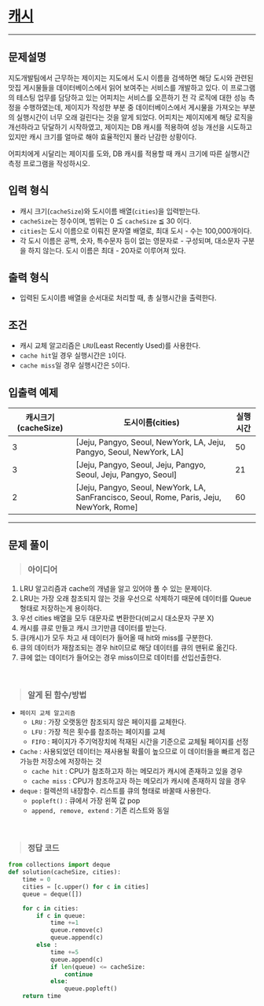 
<h1><strong ><a href="https://programmers.co.kr/learn/courses/30/lessons/17680">캐시</a></strong></h1>
<hr>

## 문제설명
지도개발팀에서 근무하는 제이지는 지도에서 도시 이름을 검색하면 해당 도시와 관련된 맛집 게시물들을 데이터베이스에서 읽어 보여주는 서비스를 개발하고 있다.
이 프로그램의 테스팅 업무를 담당하고 있는 어피치는 서비스를 오픈하기 전 각 로직에 대한 성능 측정을 수행하였는데, 제이지가 작성한 부분 중 데이터베이스에서 게시물을 가져오는 부분의 실행시간이 너무 오래 걸린다는 것을 알게 되었다.
어피치는 제이지에게 해당 로직을 개선하라고 닦달하기 시작하였고, 제이지는 DB 캐시를 적용하여 성능 개선을 시도하고 있지만 캐시 크기를 얼마로 해야 효율적인지 몰라 난감한 상황이다.

어피치에게 시달리는 제이지를 도와, DB 캐시를 적용할 때 캐시 크기에 따른 실행시간 측정 프로그램을 작성하시오.

## 입력 형식
- 캐시 크기(`cacheSize`)와 도시이름 배열(`cities`)을 입력받는다.
- `cacheSize`는 정수이며, 범위는 0 ≦ `cacheSize` ≦ 30 이다.
- `cities`는 도시 이름으로 이뤄진 문자열 배열로, 최대 도시 - 수는 100,000개이다.
- 각 도시 이름은 공백, 숫자, 특수문자 등이 없는 영문자로 - 구성되며, 대소문자 구분을 하지 않는다. 도시 이름은 최대 - 20자로 이루어져 있다.

## 출력 형식
- 입력된 도시이름 배열을 순서대로 처리할 때, 총 실행시간을 출력한다.

## 조건
- 캐시 교체 알고리즘은 `LRU`(Least Recently Used)를 사용한다.
- `cache hit`일 경우 실행시간은 `1`이다.
- `cache miss`일 경우 실행시간은 `5`이다.

## 입출력 예제

|캐시크기(cacheSize)|	도시이름(cities)|	실행시간|
|---|---|---|
|3|	[Jeju, Pangyo, Seoul, NewYork, LA, Jeju, Pangyo, Seoul, NewYork, LA]|	50|
|3|	[Jeju, Pangyo, Seoul, Jeju, Pangyo, Seoul, Jeju, Pangyo, Seoul]|	21|
|2|	[Jeju, Pangyo, Seoul, NewYork, LA, SanFrancisco, Seoul, Rome, Paris, Jeju, NewYork, Rome]|	60|

<hr>

## 문제 풀이

> ### 아이디어
1. LRU 알고리즘과 cache의 개념을 알고 있어야 풀 수 있는 문제이다.
2. LRU는 가장 오래 참조되지 않는 것을 우선으로 삭제하기 때문에 데이터를 Queue형태로 저장하는게 용이하다.
3. 우선 cities 배열을 모두 대문자로 변환한다(비교시 대소문자 구분 X)
4. 캐시를 큐로 만들고 캐시 크기만큼 데이터를 받는다.
5. 큐(캐시)가 모두 차고 새 데이터가 들어올 때 hit와 miss를 구분한다.
6. 큐의 데이터가 재참조되는 경우 hit이므로 해당 데이터를 큐의 맨뒤로 옮긴다.
7. 큐에 없는 데이터가 들어오는 경우 miss이므로 데이터를 선입선출한다.

<br>

> ### 알게 된 함수/방법
- `페이지 교체 알고리즘`
    - `LRU` : 가장 오랫동안 참조되지 않은 페이지를 교체한다.
    - `LFU` : 가장 적은 횟수를 참조하는 페이지를 교체
    - `FIFO` : 페이지가 주기억장치에 적재된 시간을 기준으로 교체될 페이지를 선정
- `Cache` : 사용되었던 데이터는 재사용될 확률이 높으므로 이 데이터들을 빠르게 접근 가능한 저장소에 저장하는 것
    - `cache hit` : CPU가 참조하고자 하는 메모리가 캐시에 존재하고 있을 경우
    - `cache miss` : CPU가 참조하고자 하는 메모리가 캐시에 존재하지 않을 경우
- `deque` : 컬렉션의 내장함수. 리스트를 큐의 형태로 바꿀때 사용한다.
    - `popleft()` : 큐에서 가장 왼쪽 값 pop
    - `append, remove, extend` : 기존 리스트와 동일
    
<br>

> ### 정답 코드
```python
from collections import deque
def solution(cacheSize, cities):
    time = 0
    cities = [c.upper() for c in cities]
    queue = deque([])

    for c in cities:
        if c in queue:
            time +=1
            queue.remove(c)
            queue.append(c)
        else :
            time +=5
            queue.append(c)
            if len(queue) <= cacheSize:
                continue
            else:
                queue.popleft()
    return time
```

